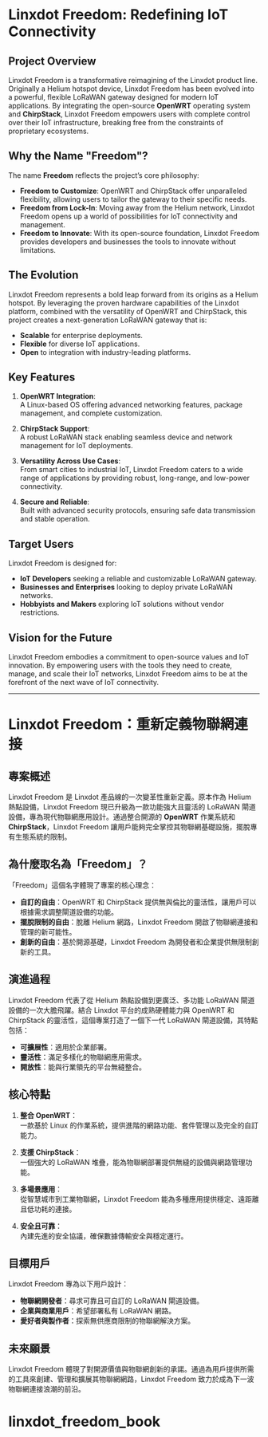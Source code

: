 # Linxdot Freedom: Redefining IoT Connectivity

## Project Overview
Linxdot Freedom is a transformative reimagining of the Linxdot product line. Originally a Helium hotspot device, Linxdot Freedom has been evolved into a powerful, flexible LoRaWAN gateway designed for modern IoT applications. By integrating the open-source **OpenWRT** operating system and **ChirpStack**, Linxdot Freedom empowers users with complete control over their IoT infrastructure, breaking free from the constraints of proprietary ecosystems.

## Why the Name "Freedom"?
The name **Freedom** reflects the project’s core philosophy:

- **Freedom to Customize**: OpenWRT and ChirpStack offer unparalleled flexibility, allowing users to tailor the gateway to their specific needs.
- **Freedom from Lock-In**: Moving away from the Helium network, Linxdot Freedom opens up a world of possibilities for IoT connectivity and management.
- **Freedom to Innovate**: With its open-source foundation, Linxdot Freedom provides developers and businesses the tools to innovate without limitations.

## The Evolution
Linxdot Freedom represents a bold leap forward from its origins as a Helium hotspot. By leveraging the proven hardware capabilities of the Linxdot platform, combined with the versatility of OpenWRT and ChirpStack, this project creates a next-generation LoRaWAN gateway that is:

- **Scalable** for enterprise deployments.
- **Flexible** for diverse IoT applications.
- **Open** to integration with industry-leading platforms.

## Key Features

1. **OpenWRT Integration**:  
   A Linux-based OS offering advanced networking features, package management, and complete customization.

2. **ChirpStack Support**:  
   A robust LoRaWAN stack enabling seamless device and network management for IoT deployments.

3. **Versatility Across Use Cases**:  
   From smart cities to industrial IoT, Linxdot Freedom caters to a wide range of applications by providing robust, long-range, and low-power connectivity.

4. **Secure and Reliable**:  
   Built with advanced security protocols, ensuring safe data transmission and stable operation.

## Target Users
Linxdot Freedom is designed for:

- **IoT Developers** seeking a reliable and customizable LoRaWAN gateway.
- **Businesses and Enterprises** looking to deploy private LoRaWAN networks.
- **Hobbyists and Makers** exploring IoT solutions without vendor restrictions.

## Vision for the Future
Linxdot Freedom embodies a commitment to open-source values and IoT innovation. By empowering users with the tools they need to create, manage, and scale their IoT networks, Linxdot Freedom aims to be at the forefront of the next wave of IoT connectivity.

---

# Linxdot Freedom：重新定義物聯網連接

## 專案概述
Linxdot Freedom 是 Linxdot 產品線的一次變革性重新定義。原本作為 Helium 熱點設備，Linxdot Freedom 現已升級為一款功能強大且靈活的 LoRaWAN 閘道設備，專為現代物聯網應用設計。通過整合開源的 **OpenWRT** 作業系統和 **ChirpStack**，Linxdot Freedom 讓用戶能夠完全掌控其物聯網基礎設施，擺脫專有生態系統的限制。

## 為什麼取名為「Freedom」？
「Freedom」這個名字體現了專案的核心理念：

- **自訂的自由**：OpenWRT 和 ChirpStack 提供無與倫比的靈活性，讓用戶可以根據需求調整閘道設備的功能。
- **擺脫限制的自由**：脫離 Helium 網路，Linxdot Freedom 開啟了物聯網連接和管理的新可能性。
- **創新的自由**：基於開源基礎，Linxdot Freedom 為開發者和企業提供無限制創新的工具。

## 演進過程
Linxdot Freedom 代表了從 Helium 熱點設備到更廣泛、多功能 LoRaWAN 閘道設備的一次大膽飛躍。結合 Linxdot 平台的成熟硬體能力與 OpenWRT 和 ChirpStack 的靈活性，這個專案打造了一個下一代 LoRaWAN 閘道設備，其特點包括：

- **可擴展性**：適用於企業部署。
- **靈活性**：滿足多樣化的物聯網應用需求。
- **開放性**：能與行業領先的平台無縫整合。

## 核心特點

1. **整合 OpenWRT**：  
   一款基於 Linux 的作業系統，提供進階的網路功能、套件管理以及完全的自訂能力。

2. **支援 ChirpStack**：  
   一個強大的 LoRaWAN 堆疊，能為物聯網部署提供無縫的設備與網路管理功能。

3. **多場景應用**：  
   從智慧城市到工業物聯網，Linxdot Freedom 能為多種應用提供穩定、遠距離且低功耗的連接。

4. **安全且可靠**：  
   內建先進的安全協議，確保數據傳輸安全與穩定運行。

## 目標用戶
Linxdot Freedom 專為以下用戶設計：

- **物聯網開發者**：尋求可靠且可自訂的 LoRaWAN 閘道設備。
- **企業與商業用戶**：希望部署私有 LoRaWAN 網路。
- **愛好者與製作者**：探索無供應商限制的物聯網解決方案。

## 未來願景
Linxdot Freedom 體現了對開源價值與物聯網創新的承諾。通過為用戶提供所需的工具來創建、管理和擴展其物聯網網路，Linxdot Freedom 致力於成為下一波物聯網連接浪潮的前沿。
# linxdot_freedom_book

